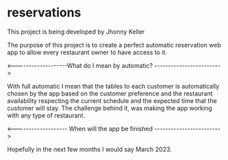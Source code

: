 # reservations

This project is being developed by Jhonny Keller

The purpose of this project is to create a perfect automatic reservation web app to allow every restaurant owner to have access to it.

<-------------------What do I mean by automatic? ------------------------>

With full automatic I mean that the tables to each customer is automatically chosen by the
app based on the customer preference and the restaurant availability respecting the current
schedule and the expected time that the customer will stay.
The challenge behind it, was making the app working with any type of restaurant.


<------------------- When will the app be finished ------------------------>

Hopefully in the next few months I would say March 2023.
